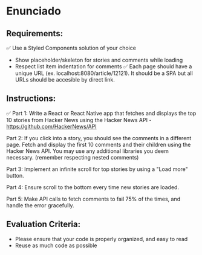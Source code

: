 # Enunciado

## Requirements:
✅ Use a Styled Components solution of your choice 
- Show placeholder/skeleton for stories and comments while loading
- Respect list item indentation for comments
✅ Each page should have a unique URL (ex. localhost:8080/article/12121). It should be a SPA but all URLs should be accesible by direct link.

## Instructions:

✅ Part 1: Write a React or React Native app that fetches and displays the top 10 stories from Hacker News using the Hacker News API - https://github.com/HackerNews/API

Part 2: If you click into a story, you should see the comments in a different page.
Fetch and display the first 10 comments and their children using the Hacker News API.
You may use any additional libraries you deem necessary. (remember respecting nested comments)

Part 3: Implement an infinite scroll for top stories by using a "Load more" button.

Part 4: Ensure scroll to the bottom every time new stories are loaded.

Part 5: Make API calls to fetch comments to fail 75% of the times, and handle the error gracefully.

## Evaluation Criteria:

- Please ensure that your code is properly organized, and easy to read
- Reuse as much code as possible